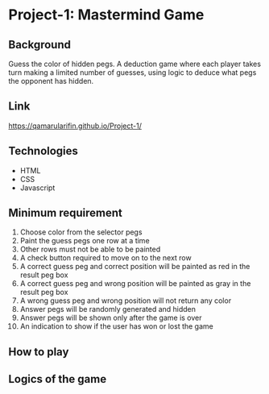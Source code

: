 # Project-1: Mastermind Game

## Background
Guess the color of hidden pegs. A deduction game where each player 
takes turn making a limited number of guesses, 
using logic to deduce what pegs the opponent has hidden.

## Link
https://qamarularifin.github.io/Project-1/

## Technologies
- HTML
- CSS
- Javascript

## Minimum requirement
1. Choose color from the selector pegs
2. Paint the guess pegs one row at a time
3. Other rows must not be able to be painted
4. A check button required to move on to the next row
5. A correct guess peg and correct position will be painted as red in the result peg box
6. A correct guess peg and wrong position will be painted as gray in the result peg box
7. A wrong guess peg and wrong position will not return any color
8. Answer pegs will be randomly generated and hidden
9. Answer pegs will be shown only after the game is over
10. An indication to show if the user has won or lost the game

## How to play

## Logics of the game
